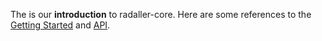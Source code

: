 The is our **introduction** to radaller-core.
    Here are some references to the [Getting Started](start.md)
    and [API](api.md).
